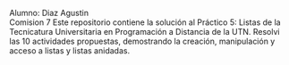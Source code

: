 Alumno: Diaz Agustin  
Comision 7 
Este repositorio contiene la solución al Práctico 5: Listas de la Tecnicatura Universitaria en Programación a Distancia de la UTN. Resolvi las 10 actividades propuestas, demostrando la creación, manipulación y acceso a listas y listas anidadas.
